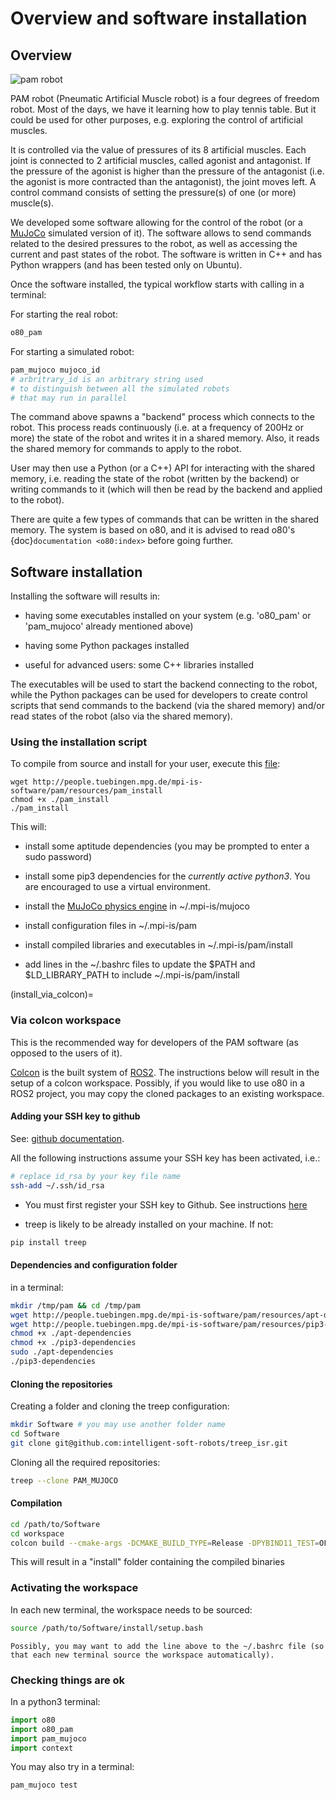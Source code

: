 # Overview and software installation

## Overview

![pam robot](https://ei.is.tuebingen.mpg.de/uploads/publication/image/18667/2PAMcompressed.jpg)

PAM robot (Pneumatic Artificial Muscle robot) is a four degrees of freedom robot. Most of the days, we have it learning how to play tennis table. But it could be used for other purposes, e.g. exploring the control of artificial muscles.

It is controlled via the value of pressures of its 8 artificial muscles. Each joint is connected to 2 artificial muscles, called agonist and antagonist. If the pressure of the agonist is higher than the pressure of the antagonist (i.e. the agonist is more contracted than the antagonist), the joint moves left. A control command consists of setting the pressure(s) of one (or more) muscle(s).

We developed some software allowing for the control of the robot (or a [MuJoCo](http://www.mujoco.org/) simulated version of it). The software allows to send commands related to the desired pressures to the robot, as well as accessing the current and past states of the robot. The software is written in C++ and has Python wrappers (and has been tested only on Ubuntu).

Once the software installed, the typical workflow starts with calling in a terminal:

For starting the real robot:

```bash
o80_pam
```

For starting a simulated robot:

```bash
pam_mujoco mujoco_id
# arbritrary_id is an arbitrary string used
# to distinguish between all the simulated robots
# that may run in parallel
```

The command above spawns a "backend" process which connects to the robot. This process reads continuously (i.e. at a frequency of 200Hz or more) the state of the robot and writes it in a shared memory. Also, it reads the shared memory for commands to apply to the robot. 

User may then use a Python (or a C++) API for interacting with the shared memory, i.e. reading the state of the robot (written by the backend) or writing commands to it (which will then be read by the backend and applied to the robot).

There are quite a few types of commands that can be written in the shared memory. The system is based on o80, and it is advised to read o80's {doc}`documentation <o80:index>` before going further.

## Software installation 

Installing the software will results in:

- having some executables installed on your system (e.g. 'o80_pam' or 'pam_mujoco' already mentioned above)
 
- having some Python packages installed
 
- useful for advanced users: some C++ libraries installed

The executables will be used to start the backend connecting to the robot, while the Python packages can be used for developers to create control scripts that send commands to the backend (via the shared memory) and/or read states of the robot (also via the shared memory).

### Using the installation script

To compile from source and install for your user, execute this [file](http://people.tuebingen.mpg.de/mpi-is-software/pam/resources/pam_install):

```
wget http://people.tuebingen.mpg.de/mpi-is-software/pam/resources/pam_install
chmod +x ./pam_install
./pam_install
```

This will:

- install some aptitude dependencies (you may be prompted to enter a sudo password)

- install some pip3 dependencies for the *currently active python3*. You are encouraged to use a virtual environment.

- install the [MuJoCo physics engine](https://mujoco.org/) in ~/.mpi-is/mujoco

- install configuration files in ~/.mpi-is/pam

- install compiled libraries and executables in ~/.mpi-is/pam/install
 
- add lines in the ~/.bashrc files to update the $PATH and $LD_LIBRARY_PATH to include ~/.mpi-is/pam/install
 
(install_via_colcon)=

### Via colcon workspace

This is the recommended way for developers of the PAM software (as opposed to the users of it).

[Colcon](https://colcon.readthedocs.io/en/released/) is the built system of [ROS2](https://docs.ros.org/en/foxy/index.html).
The instructions below will result in the setup of a colcon workspace. Possibly, if you would like to use o80 in a ROS2 project, you may copy the cloned packages to an existing workspace.

#### Adding your SSH key to github

See: [github documentation](https://help.github.com/en/github/authenticating-to-github/connecting-to-github-with-ssh).

All the following instructions assume your SSH key has been activated, i.e.:

```bash
# replace id_rsa by your key file name
ssh-add ~/.ssh/id_rsa
```

- You must first register your SSH key to Github. See instructions [here](https://docs.github.com/en/github/authenticating-to-github/generating-a-new-ssh-key-and-adding-it-to-the-ssh-agent)

- treep is likely to be already installed on your machine. If not:
```bash
pip install treep
```

#### Dependencies and configuration folder

in a terminal:

```bash
mkdir /tmp/pam && cd /tmp/pam
wget http://people.tuebingen.mpg.de/mpi-is-software/pam/resources/apt-dependencies
wget http://people.tuebingen.mpg.de/mpi-is-software/pam/resources/pip3-dependencies
chmod +x ./apt-dependencies
chmod +x ./pip3-dependencies
sudo ./apt-dependencies
./pip3-dependencies
```

#### Cloning the repositories

Creating a folder and cloning the treep configuration:

```bash
mkdir Software # you may use another folder name
cd Software
git clone git@github.com:intelligent-soft-robots/treep_isr.git
```

Cloning all the required repositories:

```bash
treep --clone PAM_MUJOCO
```

#### Compilation

```bash
cd /path/to/Software
cd workspace
colcon build --cmake-args -DCMAKE_BUILD_TYPE=Release -DPYBIND11_TEST=OFF --no-warn-unused-cli
```


This will result in a "install" folder containing the compiled binaries

### Activating the workspace

In each new terminal, the workspace needs to be sourced:

```bash
source /path/to/Software/install/setup.bash
```
```{note}
Possibly, you may want to add the line above to the ~/.bashrc file (so that each new terminal source the workspace automatically).
```

###  Checking things are ok

In a python3 terminal:

```python
import o80
import o80_pam
import pam_mujoco
import context
```
You may also try in a terminal:

```bash
pam_mujoco test
```
